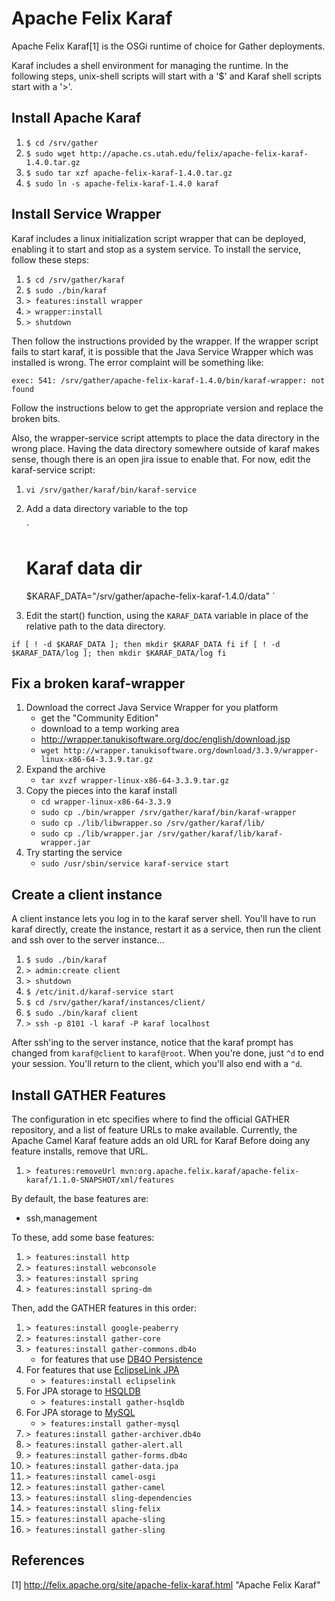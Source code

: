 Apache Felix Karaf
==================
Apache Felix Karaf[1] is the OSGi runtime of choice for Gather 
deployments.

Karaf includes a shell environment for managing the runtime. In the
following steps, unix-shell scripts will start with a '$' and Karaf
shell scripts start with a '>'.

Install Apache Karaf
--------------------

1. `$ cd /srv/gather`
2. `$ sudo wget http://apache.cs.utah.edu/felix/apache-felix-karaf-1.4.0.tar.gz`
3. `$ sudo tar xzf apache-felix-karaf-1.4.0.tar.gz`
4. `$ sudo ln -s apache-felix-karaf-1.4.0 karaf`

Install Service Wrapper
-----------------------
Karaf includes a linux initialization script wrapper that can be
deployed, enabling it to start and stop as a system service.
To install the service, follow these steps:

1. `$ cd /srv/gather/karaf`
2. `$ sudo ./bin/karaf`
3. `> features:install wrapper`
4. `> wrapper:install`
5. `> shutdown`

Then follow the instructions provided by the wrapper. If the wrapper
script fails to start karaf, it is possible that the Java Service 
Wrapper which was installed is wrong. The error complaint will be
something like:

    exec: 541: /srv/gather/apache-felix-karaf-1.4.0/bin/karaf-wrapper: not found

Follow the instructions below to get the appropriate version and 
replace the broken bits. 

Also, the wrapper-service script attempts to place the data directory
in the wrong place. Having the data directory somewhere outside of 
karaf makes sense, though there is an open jira issue to enable that.
For now, edit the karaf-service script:

1. `vi /srv/gather/karaf/bin/karaf-service`
2. Add a data directory variable to the top
   
   `
    # Karaf data dir
    $KARAF_DATA="/srv/gather/apache-felix-karaf-1.4.0/data"
    `
   
3. Edit the start() function, using the `KARAF_DATA` variable
   in place of the relative path to the data directory.

  `
        if [ ! -d $KARAF_DATA ]; then
            mkdir $KARAF_DATA
        fi
        if [ ! -d $KARAF_DATA/log ]; then
            mkdir $KARAF_DATA/log
        fi
  `

Fix a broken karaf-wrapper
--------------------------

1. Download the correct Java Service Wrapper for you platform
   * get the "Community Edition"
   * download to a temp working area
   * http://wrapper.tanukisoftware.org/doc/english/download.jsp
   * `wget http://wrapper.tanukisoftware.org/download/3.3.9/wrapper-linux-x86-64-3.3.9.tar.gz`
2. Expand the archive
   * `tar xvzf wrapper-linux-x86-64-3.3.9.tar.gz`
3. Copy the pieces into the karaf install
   * `cd wrapper-linux-x86-64-3.3.9`
   * `sudo cp ./bin/wrapper /srv/gather/karaf/bin/karaf-wrapper`
   * `sudo cp ./lib/libwrapper.so /srv/gather/karaf/lib/`
   * `sudo cp ./lib/wrapper.jar /srv/gather/karaf/lib/karaf-wrapper.jar`
4. Try starting the service
   * `sudo /usr/sbin/service karaf-service start`

Create a client instance
------------------------
A client instance lets you log in to the karaf server shell. 
You'll have to run karaf directly, create the instance, 
restart it as a service, then run the client and ssh over
to the server instance...

1. `$ sudo ./bin/karaf`
2. `> admin:create client`
3. `> shutdown`
4. `$ /etc/init.d/karaf-service start`
5. `$ cd /srv/gather/karaf/instances/client/`
6. `$ sudo ./bin/karaf client`
7. `> ssh -p 8101 -l karaf -P karaf localhost`

After ssh'ing to the server instance, notice that the karaf
prompt has changed from `karaf@client` to `karaf@root`.
When you're done, just `^d` to end your session. You'll return
to the client, which you'll also end with a `^d`.

Install GATHER Features
-----------------------
The configuration in etc specifies where to find the official GATHER
repository, and a list of feature URLs to make available. Currently,
the Apache Camel Karaf feature adds an old URL for Karaf Before doing
any feature installs, remove that URL.

1. `> features:removeUrl mvn:org.apache.felix.karaf/apache-felix-karaf/1.1.0-SNAPSHOT/xml/features`

By default, the base features are:

* ssh,management

To these, add some base features:

1. `> features:install http`
2. `> features:install webconsole`
3. `> features:install spring`
4. `> features:install spring-dm`

Then, add the GATHER features in this order:

1. `> features:install google-peaberry`
2. `> features:install gather-core`
3. `> features:install gather-commons.db4o`
   * for features that use [DB4O Persistence](http://www.db4o.com/)
4. For features that use [EclipseLink JPA](http://www.eclipse.org/eclipselink/)
   * `> features:install eclipselink`
5. For JPA storage to [HSQLDB](http://hsqldb.org/)
   * `> features:install gather-hsqldb`
6. For JPA storage to [MySQL](http://www.mysql.com/)
   * `> features:install gather-mysql`
7. `> features:install gather-archiver.db4o`
8. `> features:install gather-alert.all`
9. `> features:install gather-forms.db4o`
10. `> features:install gather-data.jpa`
11. `> features:install camel-osgi`
12. `> features:install gather-camel`
13. `> features:install sling-dependencies`
14. `> features:install sling-felix`
15. `> features:install apache-sling`
16. `> features:install gather-sling`

References
----------

[1] http://felix.apache.org/site/apache-felix-karaf.html "Apache Felix Karaf"


